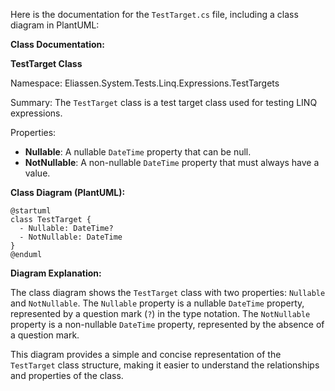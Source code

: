 Here is the documentation for the `TestTarget.cs` file, including a class diagram in PlantUML:

**Class Documentation:**

**TestTarget Class**

Namespace: Eliassen.System.Tests.Linq.Expressions.TestTargets

Summary:
The `TestTarget` class is a test target class used for testing LINQ expressions.

Properties:

* **Nullable**: A nullable `DateTime` property that can be null.
* **NotNullable**: A non-nullable `DateTime` property that must always have a value.

**Class Diagram (PlantUML):**
```plantuml
@startuml
class TestTarget {
  - Nullable: DateTime?
  - NotNullable: DateTime
}
@enduml
```

**Diagram Explanation:**

The class diagram shows the `TestTarget` class with two properties: `Nullable` and `NotNullable`. The `Nullable` property is a nullable `DateTime` property, represented by a question mark (`?`) in the type notation. The `NotNullable` property is a non-nullable `DateTime` property, represented by the absence of a question mark.

This diagram provides a simple and concise representation of the `TestTarget` class structure, making it easier to understand the relationships and properties of the class.